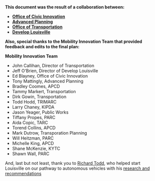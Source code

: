 **This document was the result of a collaboration between:**

* **[Office of Civic Innovation](https://projects.lsvll.io/)**
* **[Advanced Planning](https://louisvilleky.gov/government/advanced-planning)**
* **[Office of Transportation](https://louisvilleky.gov/government/public-works/about-public-works)**
* **[Develop Louisville](https://louisvilleky.gov/government/develop-louisville)**

**Also, special thanks to the Mobility Innovation Team that provided feedback and edits to the final plan:**

**Mobility Innovation Team**
* John Callihan, Director of Transportation
* Jeff O'Brien, Director of Develop Louisville
* Ed Blayney, Office of Civic Innovation
* Tony Mattingly, Advanced Planning
* Bradley Coomes, APCD
* Tammy Markert, Transportation
* Dirk Gowin, Transportation
* Todd Hodd, TRIMARC
* Larry Chaney, KIPDA
* Jason Yeager, Public Works
* Tiffany Propes, PARC
* Aida Copic, TARC
* Torend Collins, APCD
* Mark Dutrow, Transporation Planning
* Will Heitzman, PARC
* Michelle King, APCD
* Shane McKenzie, KYTC
* Shawn Wall, PARC

And, last but not least, thank you to [Richard Todd](https://twitter.com/rcctodd?lang=en), who helped start Louisville on our pathway to autonomous vehicles with his [research and recommendations](https://github.com/louisvillemetro-innovation/autonomousvehicles/blob/master/Louisville%20AV%20Policy%20v1.0.docx)
